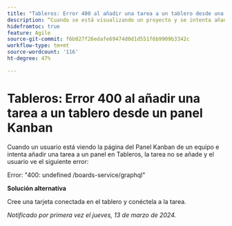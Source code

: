 ```yaml
---
title: "Tableros: Error 400 al añadir una tarea a un tablero desde una página de equipo"
description: “Cuando se está visualizando un proyecto y se intenta añadir una tarea a un tablero, la tarea no se añade y aparece un error. Hay una solución disponible”.
hidefromtoc: true
feature: Agile
source-git-commit: f6b027f26edafe69474d0d1d551f6b9909b3342c
workflow-type: tm+mt
source-wordcount: '116'
ht-degree: 47%

---
```



# Tableros: Error 400 al añadir una tarea a un tablero desde un panel Kanban

Cuando un usuario está viendo la página del Panel Kanban de un equipo e intenta añadir una tarea a un panel en Tableros, la tarea no se añade y el usuario ve el siguiente error:

Error: &quot;400: undefined /boards-service/graphql&quot;

**Solución alternativa**

Cree una tarjeta conectada en el tablero y conéctela a la tarea.

_Notificado por primera vez el jueves, 13 de marzo de 2024._
